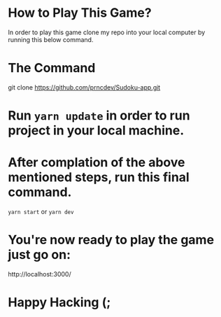 # How to Play This Game?

In order to play this game clone my repo into your local computer by running this below command.

# The Command
git clone https://github.com/prncdev/Sudoku-app.git

# Run `yarn update` in order to run project in your local machine.

# After complation of the above mentioned steps, run this final command.
`yarn start` or `yarn dev`

# You're now ready to play the game just go on:
http://localhost:3000/

# Happy Hacking (;